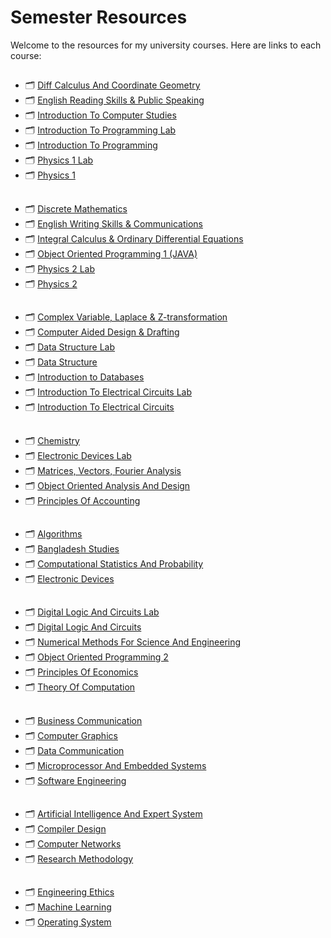 # Semester Resources 
 
Welcome to the resources for my university courses. Here are links to each course:
 
##
- 🗂️ [Diff Calculus And Coordinate Geometry](https://github.com/encodeshohan/Semester-Resources/tree/main/Semester_1_Spring_2021-2022/DIFF%20CALCULUS%20AND%20COORDINATE%20GEOMETRY)
- 🗂️ [English Reading Skills & Public Speaking](https://github.com/encodeshohan/Semester-Resources/tree/main/Semester_1_Spring_2021-2022/ENGLISH%20READING%20SKILLS%20%26%20PUBLIC%20SPEAKING)
- 🗂️ [Introduction To Computer Studies](https://github.com/encodeshohan/Semester-Resources/tree/main/Semester_1_Spring_2021-2022/INTRODUCTION%20TO%20COMPUTER%20STUDIES)
- 🗂️ [Introduction To Programming Lab](https://github.com/encodeshohan/Semester-Resources/tree/main/Semester_1_Spring_2021-2022/INTRODUCTION%20TO%20PROGRAMMING%20LAB)
- 🗂️ [Introduction To Programming](https://github.com/encodeshohan/Semester-Resources/tree/main/Semester_1_Spring_2021-2022/INTRODUCTION%20TO%20PROGRAMMING)
- 🗂️ [Physics 1 Lab](https://github.com/encodeshohan/Semester-Resources/tree/main/Semester_1_Spring_2021-2022/PHYSICS%201%20LAB)
- 🗂️ [Physics 1](https://github.com/encodeshohan/Semester-Resources/tree/main/Semester_1_Spring_2021-2022/PHYSICS%201)

## 
- 🗂️ [Discrete Mathematics](https://github.com/encodeshohan/Semester-Resources/tree/main/Semester_2_Summer_2021-2022/DISCRETE%20MATHEMATICS)
- 🗂️ [English Writing Skills & Communications](https://github.com/encodeshohan/Semester-Resources/tree/main/Semester_2_Summer_2021-2022/ENGLISH%20WRITING%20SKILLS%20%26%20COMMUNICATIONS)
- 🗂️ [Integral Calculus & Ordinary Differential Equations](https://github.com/encodeshohan/Semester-Resources/tree/main/Semester_2_Summer_2021-2022/INTEGRAL%20CALCULUS%20%26%20ORD.%20DIFF%20EQUATION)
- 🗂️ [Object Oriented Programming 1 (JAVA)](https://github.com/encodeshohan/Semester-Resources/tree/main/Semester_2_Summer_2021-2022/OBJECT%20ORIENTED%20PROGRAMMING%201%20(JAVA))
- 🗂️ [Physics 2 Lab](https://github.com/encodeshohan/Semester-Resources/tree/main/Semester_2_Summer_2021-2022/PHYSICS%202%20LAB)
- 🗂️ [Physics 2](https://github.com/encodeshohan/Semester-Resources/tree/main/Semester_2_Summer_2021-2022/PHYSICS%202)

## 
- 🗂️ [Complex Variable, Laplace & Z-transformation](https://github.com/encodeshohan/Semester-Resources/tree/main/Semester_3_Fall_2022-2023/COMPLEX%20VARIABLE%2CLAPLACE%20%26%20Z-TRANSFORMATION)
- 🗂️ [Computer Aided Design & Drafting](https://github.com/encodeshohan/Semester-Resources/tree/main/Semester_3_Fall_2022-2023/COMPUTER%20AIDED%20DESIGN%20%26%20DRAFTING)
- 🗂️ [Data Structure Lab](https://github.com/encodeshohan/Semester-Resources/tree/main/Semester_3_Fall_2022-2023/DATA%20STRUCTURE%20LAB)
- 🗂️ [Data Structure](https://github.com/encodeshohan/Semester-Resources/tree/main/Semester_3_Fall_2022-2023/DATA%20STRUCTURE)
- 🗂️ [Introduction to Databases](https://github.com/encodeshohan/Semester-Resources/tree/main/Semester_3_Fall_2022-2023/INTRODUCTION%20TO%20DATABASE)
- 🗂️ [Introduction To Electrical Circuits Lab](https://github.com/encodeshohan/Semester-Resources/tree/main/Semester_3_Fall_2022-2023/INTRODUCTION%20TO%20ELECTRICAL%20CIRCUITS%20LAB)
- 🗂️ [Introduction To Electrical Circuits](https://github.com/encodeshohan/Semester-Resources/tree/main/Semester_3_Fall_2022-2023/INTRODUCTION%20TO%20ELECTRICAL%20CIRCUITS%20%5BH%5D)

## 
- 🗂️ [Chemistry](https://github.com/encodeshohan/Semester-Resources/tree/main/Semester_4_Spring_2022-2023/CHEMISTRY)
- 🗂️ [Electronic Devices Lab](https://github.com/encodeshohan/Semester-Resources/tree/main/Semester_4_Spring_2022-2023/ELECTRONIC%20DEVICES%20LAB)
- 🗂️ [Matrices, Vectors, Fourier Analysis](https://github.com/encodeshohan/Semester-Resources/tree/main/Semester_4_Spring_2022-2023/MATRICES%2C%20VECTORS%2C%20FOURIER%20ANALYSIS)
- 🗂️ [Object Oriented Analysis And Design](https://github.com/encodeshohan/Semester-Resources/tree/main/Semester_4_Spring_2022-2023/OBJECT%20ORIENTED%20ANALYSIS%20AND%20DESIGN)
- 🗂️ [Principles Of Accounting](https://github.com/encodeshohan/Semester-Resources/tree/main/Semester_4_Spring_2022-2023/PRINCIPLES%20OF%20ACCOUNTING)

## 
- 🗂️ [Algorithms](https://github.com/encodeshohan/Semester-Resources/tree/main/Semester_5_Summer_2022-2023/ALGORITHMS)
- 🗂️ [Bangladesh Studies](https://github.com/encodeshohan/Semester-Resources/tree/main/Semester_5_Summer_2022-2023/BANGLADESH%20STUDIES%20%5BFST%5D)
- 🗂️ [Computational Statistics And Probability](https://github.com/encodeshohan/Semester-Resources/tree/main/Semester_5_Summer_2022-2023/COMPUTATIONAL%20STATISTICS%20AND%20PROBABILITY)
- 🗂️ [Electronic Devices](https://github.com/encodeshohan/Semester-Resources/tree/main/Semester_5_Summer_2022-2023/ELECTRONIC%20DEVICES)

## 
- 🗂️ [Digital Logic And Circuits Lab](https://github.com/encodeshohan/Semester-Resources/tree/main/Semester_6_Fall_2023-2024/DIGITAL%20LOGIC%20AND%20CIRCUITS%20LAB)
- 🗂️ [Digital Logic And Circuits](https://github.com/encodeshohan/Semester-Resources/tree/main/Semester_6_Fall_2023-2024/DIGITAL%20LOGIC%20AND%20CIRCUITS)
- 🗂️ [Numerical Methods For Science And Engineering](https://github.com/encodeshohan/Semester-Resources/tree/main/Semester_6_Fall_2023-2024/NUMERICAL%20METHODS%20FOR%20SCIENCE%20AND%20ENGINEERING)
- 🗂️ [Object Oriented Programming 2](https://github.com/encodeshohan/Semester-Resources/tree/main/Semester_6_Fall_2023-2024/OBJECT%20ORIENTED%20PROGRAMMING%202)
- 🗂️ [Principles Of Economics](https://github.com/encodeshohan/Semester-Resources/tree/main/Semester_6_Fall_2023-2024/PRINCIPLES%20OF%20ECONOMICS%20(FST))
- 🗂️ [Theory Of Computation](https://github.com/encodeshohan/Semester-Resources/tree/main/Semester_6_Fall_2023-2024/THEORY%20OF%20COMPUTATION)

##
- 🗂️ [Business Communication](https://github.com/encodeshohan/Semester-Resources/tree/main/Semester_7_Spring_2023-2024/BUSINESS%20COMMUNICATION%20%5BFST-FE%5D)
- 🗂️ [Computer Graphics](https://github.com/encodeshohan/Semester-Resources/tree/main/Semester_7_Spring_2023-2024/COMPUTER%20GRAPHICS)
- 🗂️ [Data Communication](https://github.com/encodeshohan/Semester-Resources/tree/main/Semester_7_Spring_2023-2024/DATA%20COMMUNICATION)
- 🗂️ [Microprocessor And Embedded Systems](https://github.com/encodeshohan/Semester-Resources/tree/main/Semester_7_Spring_2023-2024/MICROPROCESSOR%20AND%20EMBEDDED%20SYSTEMS)
- 🗂️ [Software Engineering](https://github.com/encodeshohan/Semester-Resources/tree/main/Semester_7_Spring_2023-2024/SOFTWARE%20ENGINEERING)

##
- 🗂️ [Artificial Intelligence And Expert System](https://github.com/encodeshohan/Semester-Resources/tree/main/Semester_8_Summer_2023-2024/ARTIFICIAL%20INTELLIGENCE%20AND%20EXPERT%20SYSTEM)
- 🗂️ [Compiler Design](https://github.com/encodeshohan/Semester-Resources/tree/main/Semester_8_Summer_2023-2024/COMPILER%20DESIGN)
- 🗂️ [Computer Networks](https://github.com/encodeshohan/Semester-Resources/tree/main/Semester_8_Summer_2023-2024/COMPUTER%20NETWORKS)
- 🗂️ [Research Methodology](https://github.com/encodeshohan/Semester-Resources/tree/main/Semester_8_Summer_2023-2024/RESEARCH%20METHODOLOGY)

##
- 🗂️ [Engineering Ethics](https://github.com/encodeshohan/Semester-Resources/tree/main/Semester_9_Fall_2024-2025/ENGINEERING%20ETHICS)
- 🗂️ [Machine Learning](https://github.com/encodeshohan/Semester-Resources/tree/main/Semester_9_Fall_2024-2025/MACHINE%20LEARNING)
- 🗂️ [Operating System](https://github.com/encodeshohan/Semester-Resources/tree/main/Semester_9_Fall_2024-2025/OPERATING%20SYSTEM)
